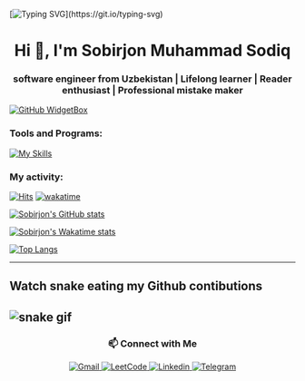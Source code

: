 [![Typing SVG](https://readme-typing-svg.demolab.com?font=Fira+Code&pause=1000&random=false&width=435&lines=Hi+👋+,+I'm+Sobirjon+Muhammad+Sodiq;PHP+Forewer;Who+wants+to+change+the+world;With+making+fantastic+apps!)](https://git.io/typing-svg)


<h1 align="center">Hi 👋, I'm Sobirjon Muhammad Sodiq</h1>
<h3 align="center">software engineer from Uzbekistan | Lifelong learner | Reader enthusiast | Professional mistake maker</h3>


[![GitHub WidgetBox](https://github-widgetbox.vercel.app/api/profile?username=AminovJamshid&data=followers,repositories,stars,commits&theme=dark)](https://github.com/sobir-swe)


### Tools and Programs:
[![My Skills](https://skillicons.dev/icons?i=php,python,c,mysql,postgresql,linux,bash,git,github,html,css,bootstrap,postman)](https://github.com/sobir-swe)


### My activity:
[![Hits](https://hits.sh/github.com/sobir-swe.svg)](https://hits.sh/github.com/sobir-swe/)
[![wakatime](https://wakatime.com/badge/user/@1f05c245-f488-4c5c-b646-13643ce66d0e.svg)](https://wakatime.com/@1f05c245-f488-4c5c-b646-13643ce66d0e)

[![Sobirjon's GitHub stats](https://github-readme-stats.vercel.app/api?username=sobbir-swe&count_private=true&show_icons=true&theme=react)](#)

[![Sobirjon's Wakatime stats](https://github-readme-stats.vercel.app/api/wakatime?username=Werther&layout=compact&theme=react)](https://wakatime.com/@Werther)

[![Top Langs](https://github-readme-stats.vercel.app/api/top-langs/?username=sobir-swe&layout=compact&theme=react&langs_count=7)](#)


---
## Watch snake eating my Github contibutions
![snake gif](https://github.com/sobir-swe/sobir-swe/blob/output/github-contribution-grid-snake-dark.svg)
---


<!-- Connect with me -->
<h3 align="center">📫 Connect with Me</h3>
<p align="center">
    <a href="mailto:aminovjamshid777@gmail.com">
        <img src="https://img.shields.io/badge/Gmail-D14836?style=for-the-badge&logo=gmail&logoColor=white" alt="Gmail">
    </a>
    <a href="https://leetcode.com/u/WertherYTGEO/">
        <img src="https://img.shields.io/badge/LeetCode-FFA116?style=for-the-badge&logo=leetCode&logoColor=black" alt="LeetCode">
    </a>
    <a href="https://www.linkedin.com/in/aminov-jamshid-890705321/"> 
        <img src="https://img.shields.io/badge/Linkedin-FFA116?style=for-the-badge&logo=Linkedin&logoColor=black" alt="Linkedin">
    </a>
    <a href="https://t.me/Jamshid_swe">
        <img src="https://img.shields.io/badge/Telegram-26A5E4?style=for-the-badge&logo=telegram&logoColor=white" alt="Telegram" />
    </a>
</p>
